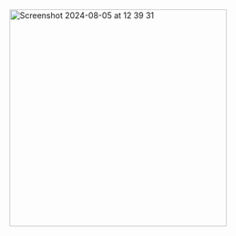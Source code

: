 <img width="381" alt="Screenshot 2024-08-05 at 12 39 31" src="https://github.com/user-attachments/assets/58df8550-98d3-40a5-9bd2-43d2226857b0">
